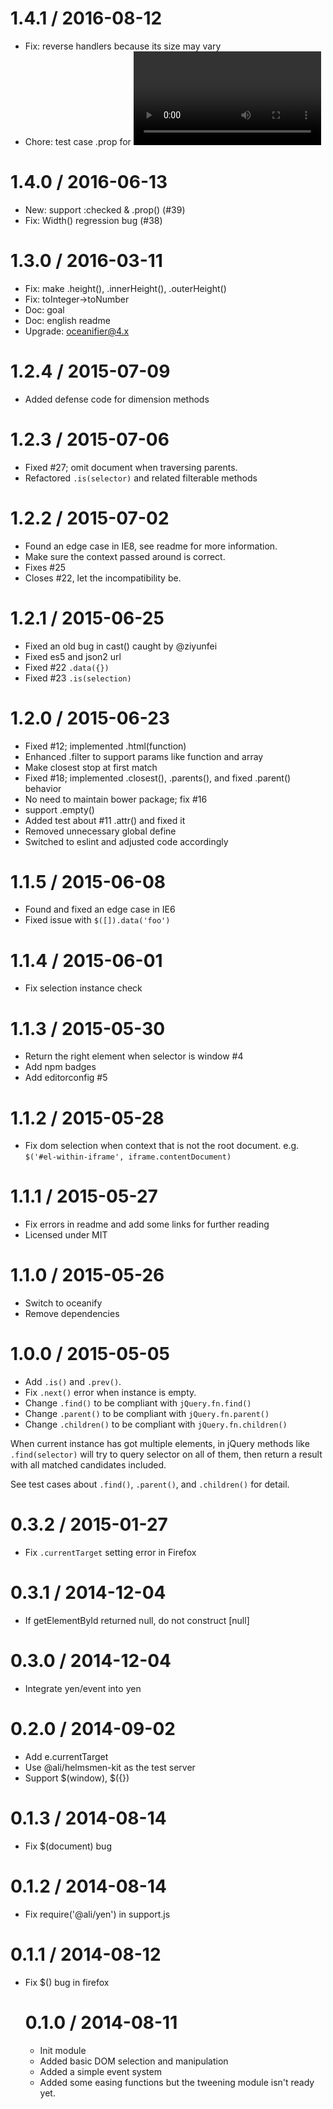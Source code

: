 
1.4.1 / 2016-08-12
==================

  * Fix: reverse handlers because its size may vary
  * Chore: test case .prop for <video>


1.4.0 / 2016-06-13
==================

  * New: support :checked & .prop() (#39)
  * Fix: Width() regression bug (#38)


1.3.0 / 2016-03-11
==================

  * Fix: make .height(), .innerHeight(), .outerHeight()
  * Fix: toInteger->toNumber
  * Doc: goal
  * Doc: english readme
  * Upgrade: oceanifier@4.x


1.2.4 / 2015-07-09
==================

 * Added defense code for dimension methods


1.2.3 / 2015-07-06
==================

 * Fixed #27; omit document when traversing parents.
 * Refactored `.is(selector)` and related filterable methods


1.2.2 / 2015-07-02
==================

 * Found an edge case in IE8, see readme for more information.
 * Make sure the context passed around is correct. 
 * Fixes #25
 * Closes #22, let the incompatibility be.


1.2.1 / 2015-06-25
==================

 * Fixed an old bug in cast() caught by @ziyunfei
 * Fixed es5 and json2 url
 * Fixed #22 `.data({})`
 * Fixed #23 `.is(selection)`


1.2.0 / 2015-06-23
==================

 * Fixed #12; implemented .html(function)
 * Enhanced .filter to support params like function and array
 * Make closest stop at first match
 * Fixed #18; implemented .closest(), .parents(), and fixed .parent() behavior
 * No need to maintain bower package; fix #16
 * support .empty()
 * Added test about #11 .attr() and fixed it
 * Removed unnecessary global define
 * Switched to eslint and adjusted code accordingly


1.1.5 / 2015-06-08
==================

 * Found and fixed an edge case in IE6
 * Fixed issue with `$([]).data('foo')`


1.1.4 / 2015-06-01
==================

 * Fix selection instance check


1.1.3 / 2015-05-30
==================

 * Return the right element when selector is window #4
 * Add npm badges
 * Add editorconfig #5


1.1.2 / 2015-05-28
==================

 * Fix dom selection when context that is not the root document.
   e.g. `$('#el-within-iframe', iframe.contentDocument)`


1.1.1 / 2015-05-27
==================

 * Fix errors in readme and add some links for further reading
 * Licensed under MIT


1.1.0 / 2015-05-26
==================

 * Switch to oceanify
 * Remove dependencies


1.0.0 / 2015-05-05
==================

 * Add `.is()` and `.prev()`.
 * Fix `.next()` error when instance is empty.
 * Change `.find()` to be compliant with `jQuery.fn.find()`
 * Change `.parent()` to be compliant with `jQuery.fn.parent()`
 * Change `.children()` to be compliant with `jQuery.fn.children()`

When current instance has got multiple elements, in jQuery methods like
`.find(selector)` will try to query selector on all of them, then return a
result with all matched candidates included.

See test cases about `.find()`, `.parent()`, and `.children()` for detail.


0.3.2 / 2015-01-27
==================

 * Fix `.currentTarget` setting error in Firefox


0.3.1 / 2014-12-04
==================

 * If getElementById returned null, do not construct [null]


0.3.0 / 2014-12-04
==================

 * Integrate yen/event into yen


0.2.0 / 2014-09-02
==================

 * Add e.currentTarget
 * Use @ali/helmsmen-kit as the test server
 * Support $(window), $({})


0.1.3 / 2014-08-14
==================

 * Fix $(document) bug


0.1.2 / 2014-08-14
==================

 * Fix require('@ali/yen') in support.js


0.1.1 / 2014-08-12
==================

 * Fix $(<object>) bug in firefox


0.1.0 / 2014-08-11
==================

 * Init module
 * Added basic DOM selection and manipulation
 * Added a simple event system
 * Added some easing functions but the tweening module isn't ready yet.
